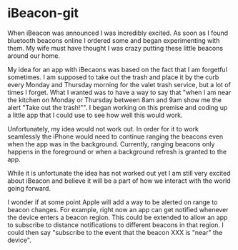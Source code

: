 iBeacon-git
===========

When iBeacon was announced I was incredibly excited. As soon as I found bluetooth beacons online I ordered some and
began experimenting with them. My wife must have thought I was crazy putting these little beacons around our home.

My idea for an app with iBecaons was based on the fact that I am forgetful sometimes. I am supposed to take out the
trash and place it by the curb every Monday and Thursday morning for the valet trash service, but a lot of times I
forget. What I wanted was to have a way to say that "when I am near the kitchen on Monday or Thursday between 8am and 9am
show me the alert "Take out the trash!"". I began working on this premise and coding up a little app that I could use to
see how well this would work.

Unfortunately, my idea would not work out. In order for it to work seamlessly the iPhone would need to continue ranging
the beacons even when the app was in the background. Currently, ranging beacons only happens in the foreground or
when a background refresh is granted to the app.

While it is unfortunate the idea has not worked out yet I am still very excited about iBeacon and believe it will
be a part of how we interact with the world going forward.

I wonder if at some point Apple will add a way to be alerted on range to beacon changes. For example, right now
an app can get notified whenever the device enters a beacon region. This could be extended to allow an app to
subscribe to distance notifications to different beacons in that region. I could then say "subscribe to the event that the
beacon XXX is "near" the device".
